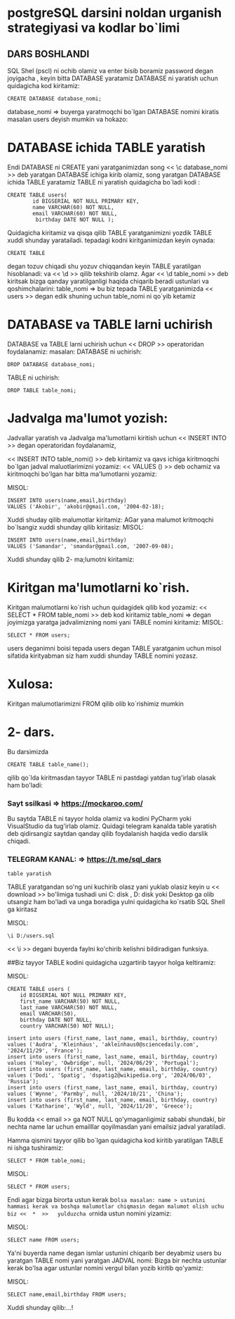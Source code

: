 # postgreSQL darsini noldan urganish strategiyasi va kodlar bo`limi
## DARS BOSHLANDI

SQL Shel (pscl) ni ochib olamiz va enter bisib boramiz password degan joyigacha ,
keyin bitta DATABASE yaratamiz DATABASE ni yaratish uchun quidagicha kod kiritamiz:

```
CREATE DATABASE database_nomi;
```

database_nomi => buyerga yaratmoqchi bo`lgan DATABASE nomini kiratis masalan users deyish mumkin va hokazo:

# DATABASE ichida TABLE yaratish

Endi DATABASE  ni CREATE yani yaratganimizdan song << \c database_nomi >> deb yaratgan DATABASE ichiga kirib olamiz,
song yaratgan DATABASE ichida TABLE yaratamiz TABLE ni yaratish quidagicha bo`ladi kodi :

```
CREATE TABLE users(
        id BIGSERIAL NOT NULL PRIMARY KEY,
        name VARCHAR(60) NOT NULL,
        email VARCHAR(60) NOT NULL,
         birthday DATE NOT NULL );

```

Quidagicha kiritamiz va qisqa qilib TABLE yaratganimizni yozdik TABLE xuddi shunday yaratailadi.
tepadagi kodni kiritganimizdan keyin oynada:

```
CREATE TABLE
```

degan tozuv chiqadi shu yozuv chiqqandan keyin TABLE yaratilgan hisoblanadi:
va << \d >> qilib tekshirib olamz.
Agar << \d table_nomi  >> deb kiritsak bizga qanday yaratilganligi haqida chiqarib beradi ustunlari va qoshimchalarini:
table_nomi => bu biz tepada TABLE yaratganimizda << users >> degan edik shuning uchun table_nomi ni qo`yib ketamiz

# DATABASE va TABLE larni uchirish

DATABASE va TABLE larni uchirish uchun << DROP >> operatoridan foydalanamiz:
masalan:
DATABASE ni uchirish:

```
DROP DATABASE database_nomi;
```

TABLE ni uchirish:

```
DROP TABLE table_nomi;
```

# Jadvalga ma'lumot yozish:

Jadvallar yaratish va Jadvalga ma'lumotlarni kiritish uchun << INSERT INTO >> degan operatoridan foydalanamiz,

<< INSERT INTO table_nomi()  >>  deb kiritamiz va qavs ichiga kiritmoqchi bo`lgan jadval maluotlarimizni yozamiz:
<< VALUES () >> deb ochamiz va kiritmoqchi bo'lgan har bitta ma'lumotlarni yozamiz:

MISOL:

```
INSERT INTO users(name,email,birthday)
VALUES ('Akobir', 'akobir@gmail.com, '2004-02-18);
```

Xuddi shuday qilib malumotlar kiritamiz:
AGar yana malumot kritmoqchi bo`lsangiz xuddi shunday qilib kiritasiz:
MISOL:

```
INSERT INTO users(name,email,birthday)
VALUES ('Samandar', 'smandar@gmail.com, '2007-09-08);
```

Xuddi shunday qilib 2- ma;lumotni kiritamiz:

# Kiritgan ma'lumotlarni ko`rish.

Kiritgan malumotlarni ko`rish uchun quidagidek qilib kod yozamiz:
<< SELECT * FROM table_nomi >> deb kod kiritamiz table_nomi => degan joyimizga yaratga jadvalimizning nomi yani 
TABLE nomini kiritamiz:
MISOL:

```
SELECT * FROM users;
```

users deganimni boisi tepada users degan TABLE yaratganim uchun misol sifatida kirityabman siz ham xuddi shunday TABLE nomini yozasz.

# Xulosa:

Kiritgan malumotlarimizni FROM qilib olib ko`rishimiz mumkin


# 2- dars.

Bu darsimizda 
```commandline
CREATE TABLE table_name();
```

qilib qo`lda kiritmasdan tayyor TABLE ni pastdagi yatdan tug'irlab olasak ham bo'ladi:

### Sayt ssilkasi => https://mockaroo.com/

Bu saytda TABLE ni tayyor holda olamiz va kodini PyCharm yoki VisualStudio da tug'irlab olamiz.
Quidagi telegram kanalda table yaratish deb qidirsangiz saytdan qanday qilib foydalanish haqida vedio darslik chiqadi.

### TELEGRAM KANAL: => https://t.me/sql_dars

```commandline
table yaratish
```
TABLE yaratgandan so'ng uni kuchirib olasz yani yuklab olasiz keyin u << download >>  bo'limiga tushadi
uni C: disk , D: disk yoki Desktop ga olib utsangiz ham bo'ladi va unga boradiga yulni quidagicha ko`rsatib SQL Shell ga kiritasz

MISOL:

```commandline
\i D:/users.sql
```

<< \i >> degani buyerda faylni ko'chirib kelishni bildiradigan funksiya.

##Biz tayyor TABLE kodini quidagicha uzgartirib tayyor holga keltiramiz:

MISOL:

```commandline
CREATE TABLE users (
    id BIGSERIAL NOT NULL PRIMARY KEY,
	first_name VARCHAR(50) NOT NULL,
	last_name VARCHAR(50) NOT NULL,
	email VARCHAR(50),
	birthday DATE NOT NULL,
	country VARCHAR(50) NOT NULL);

insert into users (first_name, last_name, email, birthday, country)
values ('Audra', 'Kleinhaus', 'akleinhaus0@sciencedaily.com', '2024/11/29', 'France');
insert into users (first_name, last_name, email, birthday, country)
values ('Haley', 'Owbridge', null, '2024/06/29', 'Portugal');
insert into users (first_name, last_name, email, birthday, country)
values ('Dodi', 'Spatig', 'dspatig2@wikipedia.org', '2024/06/03', 'Russia');
insert into users (first_name, last_name, email, birthday, country)
values ('Wynne', 'Parmby', null, '2024/10/21', 'China');
insert into users (first_name, last_name, email, birthday, country)
values ('Katharine', 'Wyld', null, '2024/11/20', 'Greece');
```

Bu kodda << email >> ga NOT NULL qo'ymaganligimiz sababi shundaki, bir nechta name lar uchun
emailllar qoyilmasdan yani emailsiz jadval yaratiladi.

Hamma qismini tayyor qilib bo`lgan quidagicha kod kiritib yaratilgan TABLE ni ishga tushiramiz:

```commandline
SELECT * FROM table_nomi;
```


MISOL:

```commandline
SELECT * FROM users;
```
Endi agar bizga birorta ustun kerak bo`lsa masalan: name > ustunini hammasi kerak va boshqa malumotlar chiqmasin degan malumot olish uchu
biz <<  *  >>   yulduzcha o`rnida ustun nomini yizamiz:

MISOL:

```commandline
SELECT name FROM users;
```

Ya'ni buyerda name degan ismlar ustunini chiqarib ber deyabmiz users bu yaratgan TABLE nomi yani yaratgan JADVAL nomi:
Bizga bir nechta ustunlar kerak bo'lsa agar ustunlar nomini vergul bilan yozib kiritib qo'yamiz:

MISOL:

```commandline
SELECT name,email,birthday FROM users;
```

Xuddi shunday qilib:...!









 







